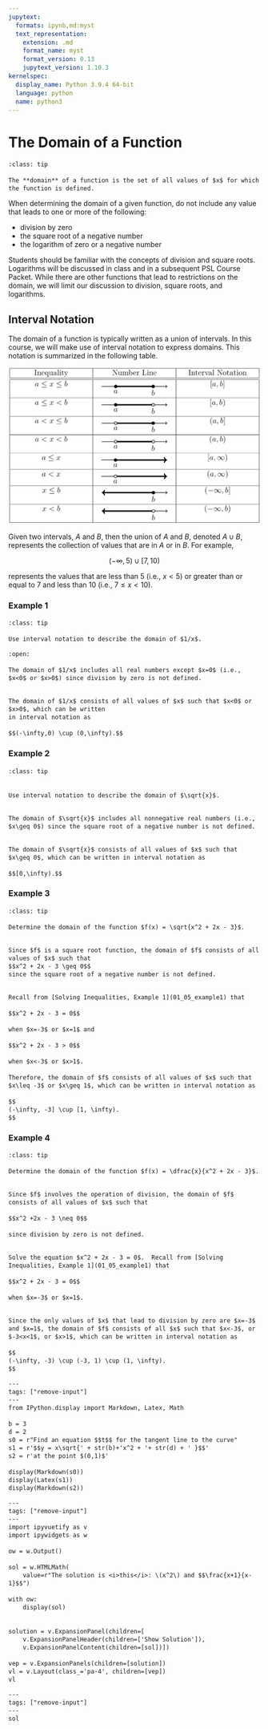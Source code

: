 ```yaml
---
jupytext:
  formats: ipynb,md:myst
  text_representation:
    extension: .md
    format_name: myst
    format_version: 0.13
    jupytext_version: 1.10.3
kernelspec:
  display_name: Python 3.9.4 64-bit
  language: python
  name: python3
---
```

# The Domain of a Function

```{admonition} Definition
:class: tip

The **domain** of a function is the set of all values of $x$ for which the function is defined.
```

When determining the domain of a given function, do not include any value that leads to one or more of the following:

- division by zero
- the square root of a negative number
- the logarithm of zero or a negative number

Students should be familiar with the concepts of division and square roots.  Logarithms will be discussed in class and in a subsequent PSL Course Packet.   While there are other functions that lead to restrictions on the domain, we will limit our discussion to division, square roots, and logarithms.


## Interval Notation

The domain of a function is typically written as a union of intervals.  In this course, we will make use of interval notation to express domains.  This notation is summarized in the following table.

![Table of interval types](../images/pic_precalc_intervaltypes.png)

Given two intervals, $A$ and $B$, then the union of $A$ and $B$, denoted $A\cup B$, represents the collection of values that are in $A$ or in $B$.  For example,

$$(-\infty,5) \cup [7,10)$$

represents the values that are less than $5$ (i.e., $x<5$) or greater than or equal to $7$ and less than $10$ (i.e., $7\leq x < 10$).




### Example 1 

```{admonition} $ $
:class: tip

Use interval notation to describe the domain of $1/x$.
```

```{dropdown} **Step 1:** Describe the domain of $1/x$ using an inequality.
:open:

The domain of $1/x$ includes all real numbers except $x=0$ (i.e., $x<0$ or $x>0$) since division by zero is not defined. 
```

```{dropdown} **Step 2:** Use interval notation to describe the domain of $1/x$.

The domain of $1/x$ consists of all values of $x$ such that $x<0$ or $x>0$, which can be written 
in interval notation as

$$(-\infty,0) \cup (0,\infty).$$
```



### Example 2

```{admonition} $ $
:class: tip


Use interval notation to describe the domain of $\sqrt{x}$.
```

```{dropdown} **Step 1:** Describe the domain of $\sqrt{x}$ using an inequality.

The domain of $\sqrt{x}$ includes all nonnegative real numbers (i.e., $x\geq 0$) since the square root of a negative number is not defined.
```

```{dropdown} **Step 2:** Use interval notation to describe the domain of $\sqrt{x}$. 

The domain of $\sqrt{x}$ consists of all values of $x$ such that $x\geq 0$, which can be written in interval notation as

$$[0,\infty).$$
```


### Example 3

```{admonition} $ $
:class: tip

Determine the domain of the function $f(x) = \sqrt{x^2 + 2x - 3}$.
```

```{dropdown} **Step 1:** Describe the domain using an inequality.

Since $f$ is a square root function, the domain of $f$ consists of all values of $x$ such that
$$x^2 + 2x - 3 \geq 0$$
since the square root of a negative number is not defined.
```

```{dropdown} **Step 2:** Solve the inequality in Step 1.

Recall from [Solving Inequalities, Example 1](01_05_example1) that 

$$x^2 + 2x - 3 = 0$$

when $x=-3$ or $x=1$ and 

$$x^2 + 2x - 3 > 0$$

when $x<-3$ or $x>1$.

Therefore, the domain of $f$ consists of all values of $x$ such that $x\leq -3$ or $x\geq 1$, which can be written in interval notation as

$$
(-\infty, -3] \cup [1, \infty).
$$
```


### Example 4

```{admonition} $ $
:class: tip

Determine the domain of the function $f(x) = \dfrac{x}{x^2 + 2x - 3}$.
```

```{dropdown} **Step 1:** Describe the domain by excluding all $x$ that make $f(x)$ undefined.

Since $f$ involves the operation of division, the domain of $f$ consists of all values of $x$ such that

$$x^2 +2x - 3 \neq 0$$

since division by zero is not defined.
```

```{dropdown} **Step 2:** Find all values of $x$ that lead to division by zero.

Solve the equation $x^2 + 2x - 3 = 0$.  Recall from [Solving Inequalities, Example 1](01_05_example1) that 

$$x^2 + 2x - 3 = 0$$

when $x=-3$ or $x=1$. 
```

```{dropdown} **Step 3:** Exclude the values found in Step 2 from the domain.

Since the only values of $x$ that lead to division by zero are $x=-3$ and $x=1$, the domain of $f$ consists of all $x$ such that $x<-3$, or $-3<x<1$, or $x>1$, which can be written in interval notation as

$$
(-\infty, -3) \cup (-3, 1) \cup (1, \infty).
$$
```


```{code-cell} ipython3
---
tags: ["remove-input"]
---
from IPython.display import Markdown, Latex, Math

b = 3
d = 2
s0 = r"Find an equation $$t$$ for the tangent line to the curve"
s1 = r'$$y = x\sqrt{' + str(b)+'x^2 + '+ str(d) + ' }$$'
s2 = r'at the point $(0,1)$'

display(Markdown(s0))
display(Latex(s1))
display(Markdown(s2))
```

```{code-cell} ipython3
---
tags: ["remove-input"]
---
import ipyvuetify as v
import ipywidgets as w

ow = w.Output()

sol = w.HTMLMath(
    value=r"The solution is <i>this</i>: \(x^2\) and $$\frac{x+1}{x-1}$$")

with ow:
    display(sol)
    
    
solution = v.ExpansionPanel(children=[
    v.ExpansionPanelHeader(children=['Show Solution']),
    v.ExpansionPanelContent(children=[sol])])

vep = v.ExpansionPanels(children=[solution])
vl = v.Layout(class_='pa-4', children=[vep])
vl
```

```{code-cell} ipython3
---
tags: ["remove-input"]
---
sol
```

